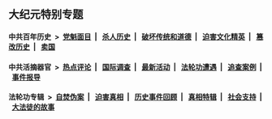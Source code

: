 ## 大纪元特别专题

#### 中共百年历史 &nbsp;>&nbsp; [党魁面目](indexes/nf1176107/README.md?10090430) &nbsp;| &nbsp; [杀人历史](indexes/nf1176106/README.md?10090430) &nbsp;| &nbsp; [破坏传统和道德](indexes/nf1176106/README.md?10090430) &nbsp;| &nbsp; [迫害文化精英](indexes/nf1176111/README.md?10090430) &nbsp;| &nbsp; [篡改历史](indexes/nf1176115/README.md?10090430) &nbsp;| &nbsp; [卖国](indexes/nf1176117/README.md?10090430) 

#### 中共活摘器官 &nbsp;>&nbsp; [热点评论](indexes/nf5879/README.md?10090430) &nbsp;| &nbsp; [国际调查](indexes/nf5947/README.md?10090430) &nbsp;| &nbsp; [最新活动](indexes/nf5883/README.md?10090430) &nbsp;| &nbsp; [法轮功遭遇](indexes/nf5881/README.md?10090430) &nbsp;| &nbsp; [追查案例](indexes/nf5880/README.md?10090430) &nbsp;| &nbsp; [事件报导](indexes/nf5877/README.md?10090430) 

#### 法轮功专辑 &nbsp;>&nbsp; [自焚伪案](indexes/nf5562/README.md?10090430) &nbsp;| &nbsp; [迫害真相](indexes/nf4379/README.md?10090430) &nbsp;| &nbsp; [历史事件回顾](indexes/nf5793/README.md?10090430) &nbsp;| &nbsp; [真相特辑](indexes/nf4389/README.md?10090430) &nbsp;| &nbsp; [社会支持](indexes/nf4386/README.md?10090430) &nbsp;| &nbsp; [大法徒的故事](indexes/nf1147481/README.md?10090430) 
